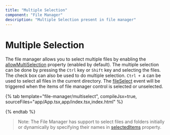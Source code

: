 ```yaml
---
title: "Multiple Selection"
component: "File Manager"
description: "Multiple Selection present in file manager"
---
```


# Multiple Selection

The file manager allows you to select multiple files by enabling the [allowMultiSelection](../api/file-manager/#allowmultiselection) property (enabled by default). The multiple selection can be done by pressing the `Ctrl` key or `Shift` key and selecting the files. The check box can also be used to do multiple selection. `Ctrl + A` can be used to select all files in the current directory. The [fileSelect](../api/file-manager/#fileselect) event will be triggered when the items of file manager control is selected or unselected.

{% tab template="file-manager/multiselect", compileJsx=true, sourceFiles="app/App.tsx,app/index.tsx,index.html" %}

{% endtab %}

>Note: The File Manager has support to select files and folders initially or dynamically by specifying their names in [selectedItems](../api/file-manager/#selecteditems) property.